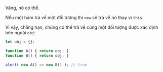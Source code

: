 Vâng, nó có thể.

Nếu một hàm trả về một đối tượng thì `new` sẽ trả về nó thay vì `this`.

Vì vậy, chẳng hạn, chúng có thể trả về cùng một đối tượng được xác định bên ngoài `obj`:
```js run no-beautify
let obj = {};

function A() { return obj; }
function B() { return obj; }

alert( new A() == new B() ); // true
```

